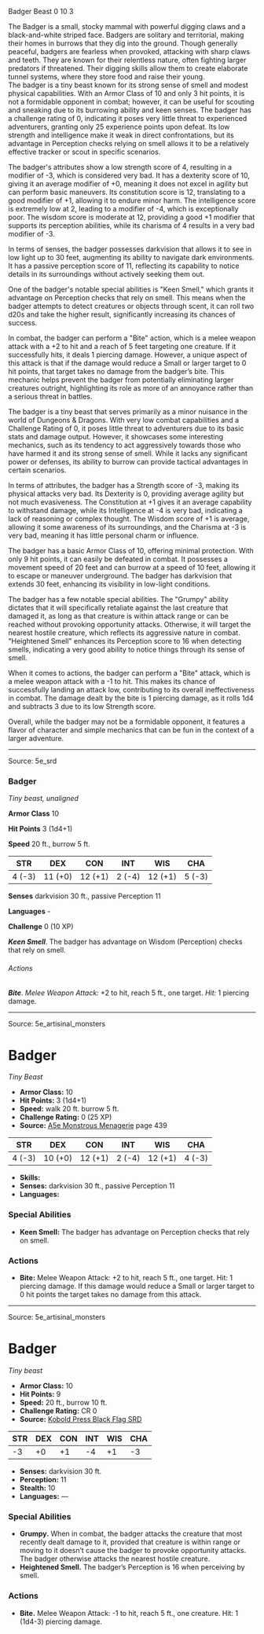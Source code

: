 <MonsterName/>Badger</MonsterName>
<CreatureType/>Beast</CreatureType>
<CR/>0</CR>
<AC/>10</AC>
<HP/>3</HP>
<summary>The Badger is a small, stocky mammal with powerful digging claws and a black-and-white striped face. Badgers are solitary and territorial, making their homes in burrows that they dig into the ground. Though generally peaceful, badgers are fearless when provoked, attacking with sharp claws and teeth. They are known for their relentless nature, often fighting larger predators if threatened. Their digging skills allow them to create elaborate tunnel systems, where they store food and raise their young.</summary>

<summary>The badger is a tiny beast known for its strong sense of smell and modest physical capabilities. With an Armor Class of 10 and only 3 hit points, it is not a formidable opponent in combat; however, it can be useful for scouting and sneaking due to its burrowing ability and keen senses. The badger has a challenge rating of 0, indicating it poses very little threat to experienced adventurers, granting only 25 experience points upon defeat. Its low strength and intelligence make it weak in direct confrontations, but its advantage in Perception checks relying on smell allows it to be a relatively effective tracker or scout in specific scenarios.</summary>

<detail>

The badger's attributes show a low strength score of 4, resulting in a modifier of -3, which is considered very bad. It has a dexterity score of 10, giving it an average modifier of +0, meaning it does not excel in agility but can perform basic maneuvers. Its constitution score is 12, translating to a good modifier of +1, allowing it to endure minor harm. The intelligence score is extremely low at 2, leading to a modifier of -4, which is exceptionally poor. The wisdom score is moderate at 12, providing a good +1 modifier that supports its perception abilities, while its charisma of 4 results in a very bad modifier of -3.

In terms of senses, the badger possesses darkvision that allows it to see in low light up to 30 feet, augmenting its ability to navigate dark environments. It has a passive perception score of 11, reflecting its capability to notice details in its surroundings without actively seeking them out.

One of the badger's notable special abilities is "Keen Smell," which grants it advantage on Perception checks that rely on smell. This means when the badger attempts to detect creatures or objects through scent, it can roll two d20s and take the higher result, significantly increasing its chances of success.

In combat, the badger can perform a "Bite" action, which is a melee weapon attack with a +2 to hit and a reach of 5 feet targeting one creature. If it successfully hits, it deals 1 piercing damage. However, a unique aspect of this attack is that if the damage would reduce a Small or larger target to 0 hit points, that target takes no damage from the badger’s bite. This mechanic helps prevent the badger from potentially eliminating larger creatures outright, highlighting its role as more of an annoyance rather than a serious threat in battles.

The badger is a tiny beast that serves primarily as a minor nuisance in the world of Dungeons & Dragons. With very low combat capabilities and a Challenge Rating of 0, it poses little threat to adventurers due to its basic stats and damage output. However, it showcases some interesting mechanics, such as its tendency to act aggressively towards those who have harmed it and its strong sense of smell. While it lacks any significant power or defenses, its ability to burrow can provide tactical advantages in certain scenarios.

In terms of attributes, the badger has a Strength score of -3, making its physical attacks very bad. Its Dexterity is 0, providing average agility but not much evasiveness. The Constitution at +1 gives it an average capability to withstand damage, while its Intelligence at -4 is very bad, indicating a lack of reasoning or complex thought. The Wisdom score of +1 is average, allowing it some awareness of its surroundings, and the Charisma at -3 is very bad, meaning it has little personal charm or influence.

The badger has a basic Armor Class of 10, offering minimal protection. With only 9 hit points, it can easily be defeated in combat. It possesses a movement speed of 20 feet and can burrow at a speed of 10 feet, allowing it to escape or maneuver underground. The badger has darkvision that extends 30 feet, enhancing its visibility in low-light conditions.

The badger has a few notable special abilities. The "Grumpy" ability dictates that it will specifically retaliate against the last creature that damaged it, as long as that creature is within attack range or can be reached without provoking opportunity attacks. Otherwise, it will target the nearest hostile creature, which reflects its aggressive nature in combat. "Heightened Smell" enhances its Perception score to 16 when detecting smells, indicating a very good ability to notice things through its sense of smell.

When it comes to actions, the badger can perform a "Bite" attack, which is a melee weapon attack with a -1 to hit. This makes its chance of successfully landing an attack low, contributing to its overall ineffectiveness in combat. The damage dealt by the bite is 1 piercing damage, as it rolls 1d4 and subtracts 3 due to its low Strength score.

Overall, while the badger may not be a formidable opponent, it features a flavor of character and simple mechanics that can be fun in the context of a larger adventure.</detail>



---

Source: 5e_srd

### Badger

*Tiny beast, unaligned*

**Armor Class** 10

**Hit Points** 3 (1d4+1)

**Speed** 20 ft., burrow 5 ft.

| STR    | DEX     | CON     | INT    | WIS     | CHA    |
|--------|---------|---------|--------|---------|--------|
| 4 (-3) | 11 (+0) | 12 (+1) | 2 (-4) | 12 (+1) | 5 (-3) |

**Senses** darkvision 30 ft., passive Perception 11

**Languages** -

**Challenge** 0 (10 XP)

***Keen Smell***. The badger has advantage on Wisdom (Perception) checks that rely on smell.

###### Actions

***Bite***. *Melee Weapon Attack:* +2 to hit, reach 5 ft., one target. *Hit:* 1 piercing damage.



---

Source: 5e_artisinal_monsters

# Badger

*Tiny* *Beast*

- **Armor Class:** 10
- **Hit Points:** 3 (1d4+1)
- **Speed:** walk 20 ft. burrow 5 ft.
- **Challenge Rating:** 0 (25 XP)
- **Source:** [A5e Monstrous Menagerie](https://enpublishingrpg.com/products/level-up-monstrous-menagerie-a5e) page 439

| STR | DEX | CON | INT | WIS | CHA |
| --- | --- | --- | --- | --- | --- |
| 4 (-3) | 10 (+0) | 12 (+1) | 2 (-4) | 12 (+1) | 4 (-3) |

- **Skills:** 
- **Senses:** darkvision 30 ft., passive Perception 11
- **Languages:** 

### Special Abilities

- **Keen Smell:** The badger has advantage on Perception checks that rely on smell.

### Actions

- **Bite:** Melee Weapon Attack: +2 to hit, reach 5 ft., one target. Hit: 1 piercing damage. If this damage would reduce a Small or larger target to 0 hit points  the target takes no damage from this attack.






---

Source: 5e_artisinal_monsters

# Badger

*Tiny beast*

- **Armor Class:** 10
- **Hit Points:** 9
- **Speed:** 20 ft., burrow 10 ft.
- **Challenge Rating:** CR 0
- **Source:** [Kobold Press Black Flag SRD](https://koboldpress.com/black-flag-roleplaying/)

| STR | DEX | CON | INT | WIS | CHA |
| --- | --- | --- | --- | --- | --- |
| -3 | +0 | +1 | -4 | +1 | -3 |

- **Senses:** darkvision 30 ft.
- **Perception:** 11
- **Stealth:** 10
- **Languages:** —

### Special Abilities

- **Grumpy.** When in combat, the badger attacks the creature that most recently dealt damage to it, provided that creature is within range or moving to it doesn’t cause the badger to provoke opportunity attacks. The badger otherwise attacks the nearest hostile creature.
- **Heightened Smell.** The badger’s Perception is 16 when perceiving by smell.

### Actions

- **Bite.** Melee Weapon Attack: -1 to hit, reach 5 ft., one creature. Hit: 1 (1d4-3) piercing damage.



